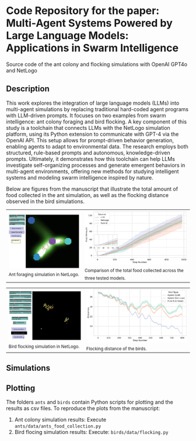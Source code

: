 # Code Repository for the paper: Multi-Agent Systems Powered by Large Language Models: Applications in Swarm Intelligence

Source code of the ant colony and flocking simulations with OpenAI GPT4o and NetLogo

## Description

This work explores the integration of large language models (LLMs) into multi-agent simulations by replacing traditional hard-coded agent programs with LLM-driven prompts. It focuses on two examples from swarm intelligence: ant colony foraging and bird flocking. A key component of this study is a toolchain that connects LLMs with the NetLogo simulation platform, using its Python extension to communicate with GPT-4 via the OpenAI API. This setup allows for prompt-driven behavior generation, enabling agents to adapt to environmental data. The research employs both structured, rule-based prompts and autonomous, knowledge-driven prompts. Ultimately, it demonstrates how this toolchain can help LLMs investigate self-organizing processes and generate emergent behaviors in multi-agent environments, offering new methods for studying intelligent systems and modeling swarm intelligence inspired by nature.

Below are figures from the manuscript that illustrate the total amount of food collected in the ant simulation, as well as the flocking distance observed in the bird simulations.

<table>
  <tr>
    <td>
      <img src="./figures/llm_ants_netlogo_interface.png" alt="Image 1" width="400"/><br>
      <sub>Ant foraging simulation in NetLogo.</sub>
    </td>
    <td>
      <img src="./figures/collected_food_amount_hybrid.png" alt="Image 2" width="600"/><br>
      <sub>Comparison of the total food collected across the three tested models.</sub>
    </td>
  </tr>
</table>

<table>
  <tr>
    <td>
      <img src="./figures/llm_flocking_netlogo_interface.png" alt="Image 1" width="400"/><br>
      <sub>Bird flocking simulation in NetLogo.</sub>
    </td>
    <td>
      <img src="./figures/distances_hybrid_rule-based.png" alt="Image 2" width="600"/><br>
      <sub>Flocking distance of the birds.</sub>
    </td>
  </tr>
</table>

## Simulations 

## Plotting 
The folders `ants` and `birds` contain Python scripts for plotting and the results as csv files. To reproduce the plots from the manuscript:
1. Ant colony simulation results: Execute `ants/data/ants_food_collection.py`
2. Bird flocing simulation results: Execute: `birds/data/flocking.py`
